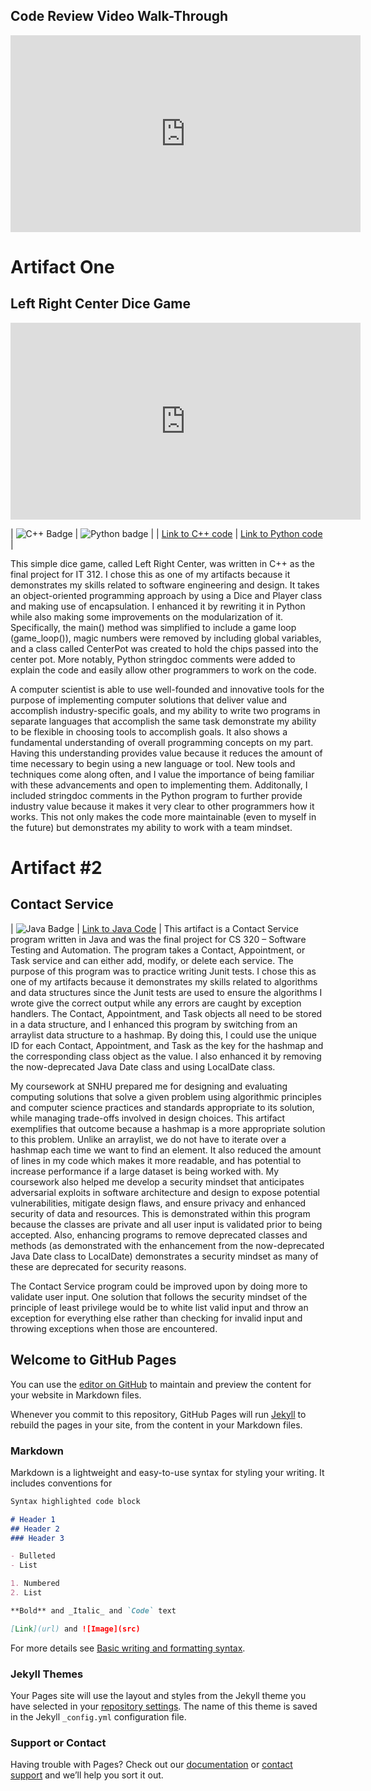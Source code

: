 ## Code Review Video Walk-Through

<iframe width="560" height="315" src="https://www.youtube.com/embed/7a2_fYmdmN8" title="YouTube video player" frameborder="0" allow="accelerometer; autoplay; clipboard-write; encrypted-media; gyroscope; picture-in-picture" allowfullscreen></iframe>

# Artifact One
## Left Right Center Dice Game

<iframe width="560" height="315" src="https://www.youtube.com/embed/7a2_fYmdmN8" title="YouTube video player" frameborder="0" allow="accelerometer; autoplay; clipboard-write; encrypted-media; gyroscope; picture-in-picture" allowfullscreen></iframe>

| ![C++ Badge](https://img.shields.io/badge/C++-00599C?style=flat-square&logo=C%2B%2B&logoColor=white) | ![Python badge](https://img.shields.io/badge/Python-14354C?style=for-the-badge&logo=python&logoColor=white) |
| [Link to C++ code](https://github.com/kerrsr1/CPlusPlusLRCDiceGame) | [Link to Python code](https://github.com/kerrsr1/PythonLeftRightCenterDiceGame) |

This simple dice game, called Left Right Center, was written in C++ as the final project for IT 312. I chose this as one of my artifacts because it demonstrates my skills related to software engineering and design. It takes an object-oriented programming approach by using a Dice and Player class and making use of encapsulation. I enhanced it by rewriting it in Python while also making some improvements on the modularization of it. Specifically, the main() method was simplified to include a game loop (game_loop()), magic numbers were removed by including global variables, and a class called CenterPot was created to hold the chips passed into the center pot. More notably, Python stringdoc comments were added to explain the code and easily allow other programmers to work on the code.

A computer scientist is able to use well-founded and innovative tools for the purpose of implementing computer solutions that deliver value and accomplish industry-specific goals, and my ability to write two programs in separate languages that accomplish the same task demonstrate my ability to be flexible in choosing tools to accomplish goals. It also shows a fundamental understanding of overall programming concepts on my part. Having this understanding provides value because it reduces the amount of time necessary to begin using a new language or tool. New tools and techniques come along often, and I value the importance of being familiar with these advancements and open to implementing them. Additonally, I included stringdoc comments in the Python program to further provide industry value because it makes it very clear to other programmers how it works. This not only makes the code more maintainable (even to myself in the future) but demonstrates my ability to work with a team mindset.

# Artifact #2
## Contact Service

| ![Java Badge](https://img.shields.io/badge/Java-ED8B00?style=for-the-badge&logo=java&logoColor=white) | [Link to Java Code](https://github.com/kerrsr1/JavaContactService) |
This artifact is a Contact Service program written in Java and was the final project for CS 320 – Software Testing and Automation. The program takes a Contact, Appointment, or Task service and can either add, modify, or delete each service. The purpose of this program was to practice writing Junit tests. I chose this as one of my artifacts because it demonstrates my skills related to algorithms and data structures since the Junit tests are used to ensure the algorithms I wrote give the correct output while any errors are caught by exception handlers. The Contact, Appointment, and Task objects all need to be stored in a data structure, and I enhanced this program by switching from an arraylist data structure to a hashmap. By doing this, I could use the unique ID for each Contact, Appointment, and Task as the key for the hashmap and the corresponding class object as the value. I also enhanced it by removing the now-deprecated Java Date class and using LocalDate class.

My coursework at SNHU prepared me for designing and evaluating computing solutions that solve a given problem using algorithmic principles and computer science practices and standards appropriate to its solution, while managing trade-offs involved in design choices. This artifact exemplifies that outcome because a hashmap is a more appropriate solution to this problem. Unlike an arraylist, we do not have to iterate over a hashmap each time we want to find an element. It also reduced the amount of lines in my code which makes it more readable, and has potential to increase performance if a large dataset is being worked with. My coursework also helped me develop a security mindset that anticipates adversarial exploits in software architecture and design to expose potential vulnerabilities, mitigate design flaws, and ensure privacy and enhanced security of data and resources. This is demonstrated within this program because the classes are private and all user input is validated prior to being accepted. Also, enhancing programs to remove deprecated classes and methods (as demonstrated with the enhancement from the now-deprecated Java Date class to LocalDate) demonstrates a security mindset as many of these are deprecated for security reasons.

The Contact Service program could be improved upon by doing more to validate user input. One solution that follows the security mindset of the principle of least privilege would be to white list valid input and throw an exception for everything else rather than checking for invalid input and throwing exceptions when those are encountered.


## Welcome to GitHub Pages

You can use the [editor on GitHub](https://github.com/kerrsr1/kerrsr1.github.io/edit/main/README.md) to maintain and preview the content for your website in Markdown files.

Whenever you commit to this repository, GitHub Pages will run [Jekyll](https://jekyllrb.com/) to rebuild the pages in your site, from the content in your Markdown files.

### Markdown

Markdown is a lightweight and easy-to-use syntax for styling your writing. It includes conventions for

```markdown
Syntax highlighted code block

# Header 1
## Header 2
### Header 3

- Bulleted
- List

1. Numbered
2. List

**Bold** and _Italic_ and `Code` text

[Link](url) and ![Image](src)
```

For more details see [Basic writing and formatting syntax](https://docs.github.com/en/github/writing-on-github/getting-started-with-writing-and-formatting-on-github/basic-writing-and-formatting-syntax).

### Jekyll Themes

Your Pages site will use the layout and styles from the Jekyll theme you have selected in your [repository settings](https://github.com/kerrsr1/kerrsr1.github.io/settings/pages). The name of this theme is saved in the Jekyll `_config.yml` configuration file.

### Support or Contact

Having trouble with Pages? Check out our [documentation](https://docs.github.com/categories/github-pages-basics/) or [contact support](https://support.github.com/contact) and we’ll help you sort it out.

